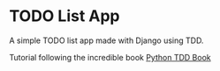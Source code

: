 # TODO List App

A simple TODO list app made with Django using TDD.

Tutorial following the incredible book [Python TDD Book](https://www.obeythetestinggoat.com/pages/book.html)
